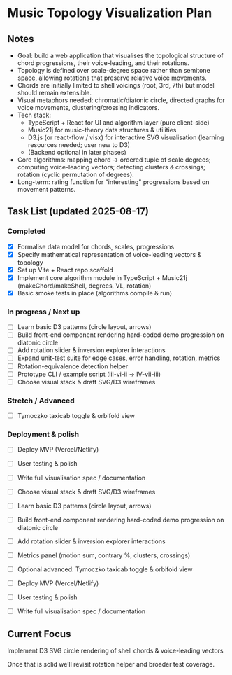 # Music Topology Visualization Plan

## Notes

- Goal: build a web application that visualises the topological structure of chord progressions, their voice-leading, and their rotations.
- Topology is defined over scale-degree space rather than semitone space, allowing rotations that preserve relative voice movements.
- Chords are initially limited to shell voicings (root, 3rd, 7th) but model should remain extensible.
- Visual metaphors needed: chromatic/diatonic circle, directed graphs for voice movements, clustering/crossing indicators.
- Tech stack:
  - TypeScript + React for UI and algorithm layer (pure client-side)
  - Music21j for music-theory data structures & utilities
  - D3.js (or react-flow / visx) for interactive SVG visualisation (learning resources needed; user new to D3)
  - (Backend optional in later phases)
- Core algorithms: mapping chord → ordered tuple of scale degrees; computing voice-leading vectors; detecting clusters & crossings; rotation (cyclic permutation of degrees).
- Long-term: rating function for "interesting" progressions based on movement patterns.

## Task List (updated 2025-08-17)

### Completed

- [x] Formalise data model for chords, scales, progressions
- [x] Specify mathematical representation of voice-leading vectors & topology
- [x] Set up Vite + React repo scaffold
- [x] Implement core algorithm module in TypeScript + Music21j (makeChord/makeShell, degrees, VL, rotation)
- [x] Basic smoke tests in place (algorithms compile & run)

### In progress / Next up

- [ ] Learn basic D3 patterns (circle layout, arrows)
- [ ] Build front-end component rendering hard-coded demo progression on diatonic circle
- [ ] Add rotation slider & inversion explorer interactions
- [ ] Expand unit-test suite for edge cases, error handling, rotation, metrics
- [ ] Rotation-equivalence detection helper
- [ ] Prototype CLI / example script (iii-vi-ii → IV-vii-iii)
- [ ] Choose visual stack & draft SVG/D3 wireframes

### Stretch / Advanced

- [ ] Tymoczko taxicab toggle & orbifold view

### Deployment & polish

- [ ] Deploy MVP (Vercel/Netlify)
- [ ] User testing & polish
- [ ] Write full visualisation spec / documentation

- [ ] Choose visual stack & draft SVG/D3 wireframes
- [ ] Learn basic D3 patterns (circle layout, arrows)
- [ ] Build front-end component rendering hard-coded demo progression on diatonic circle
- [ ] Add rotation slider & inversion explorer interactions
- [ ] Metrics panel (motion sum, contrary %, clusters, crossings)
- [ ] Optional advanced: Tymoczko taxicab toggle & orbifold view
- [ ] Deploy MVP (Vercel/Netlify)
- [ ] User testing & polish
- [ ] Write full visualisation spec / documentation

## Current Focus

Implement D3 SVG circle rendering of shell chords & voice-leading vectors

Once that is solid we’ll revisit rotation helper and broader test coverage.
